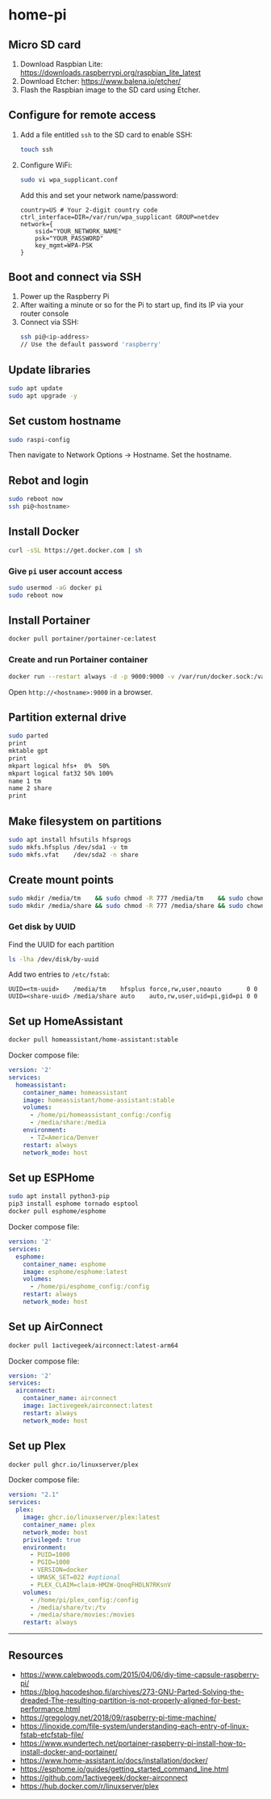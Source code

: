 # home-pi

## Micro SD card
1) Download Raspbian Lite: https://downloads.raspberrypi.org/raspbian_lite_latest
2) Download Etcher: https://www.balena.io/etcher/
3) Flash the Raspbian image to the SD card using Etcher.

## Configure for remote access
1) Add a file entitled `ssh` to the SD card to enable SSH:
    ```bash
    touch ssh
    ```
2) Configure WiFi:
    ```bash
    sudo vi wpa_supplicant.conf
    ```
    Add this and set your network name/password:
    ```
    country=US # Your 2-digit country code
    ctrl_interface=DIR=/var/run/wpa_supplicant GROUP=netdev
    network={
        ssid="YOUR_NETWORK_NAME"
        psk="YOUR_PASSWORD"
        key_mgmt=WPA-PSK
    }
    ```

## Boot and connect via SSH
1) Power up the Raspberry Pi
2) After waiting a minute or so for the Pi to start up, find its IP via your router console
3) Connect via SSH:
    ```bash
    ssh pi@<ip-address>
    // Use the default password 'raspberry'
    ```
    
## Update libraries
```bash
sudo apt update
sudo apt upgrade -y
```

## Set custom hostname
```bash
sudo raspi-config
```
Then navigate to Network Options -> Hostname. Set the hostname.

## Rebot and login
```bash
sudo reboot now
ssh pi@<hostname>
```

## Install Docker
```bash
curl -sSL https://get.docker.com | sh
```

### Give `pi` user account access
```bash
sudo usermod -aG docker pi
sudo reboot now
```

## Install Portainer
```bash
docker pull portainer/portainer-ce:latest
```

### Create and run Portainer container
```bash
docker run --restart always -d -p 9000:9000 -v /var/run/docker.sock:/var/run/docker.sock -v portainer_data:/data portainer/portainer-ce:latest
```
Open `http://<hostname>:9000` in a browser.

## Partition external drive
```bash
sudo parted
print
mktable gpt
print
mkpart logical hfs+  0%  50%
mkpart logical fat32 50% 100%
name 1 tm
name 2 share
print
```

## Make filesystem on partitions
```bash
sudo apt install hfsutils hfsprogs
sudo mkfs.hfsplus /dev/sda1 -v tm
sudo mkfs.vfat    /dev/sda2 -n share
```

## Create mount points
```bash
sudo mkdir /media/tm    && sudo chmod -R 777 /media/tm    && sudo chown pi:pi /media/tm
sudo mkdir /media/share && sudo chmod -R 777 /media/share && sudo chown pi:pi /media/share
```

### Get disk by UUID
Find the UUID for each partition
```bash
ls -lha /dev/disk/by-uuid
```
Add two entries to `/etc/fstab`:
```
UUID=<tm-uuid>    /media/tm    hfsplus force,rw,user,noauto       0 0
UUID=<share-uuid> /media/share auto    auto,rw,user,uid=pi,gid=pi 0 0
```

## Set up HomeAssistant
```bash
docker pull homeassistant/home-assistant:stable
```
Docker compose file:
```yaml
version: '2'
services:
  homeassistant:
    container_name: homeassistant
    image: homeassistant/home-assistant:stable
    volumes:
      - /home/pi/homeassistant_config:/config
      - /media/share:/media
    environment:
      - TZ=America/Denver
    restart: always
    network_mode: host
```

## Set up ESPHome
```bash
sudo apt install python3-pip
pip3 install esphome tornado esptool
docker pull esphome/esphome
```
Docker compose file:
```yaml
version: '2'
services:
  esphome:
    container_name: esphome
    image: esphome/esphome:latest
    volumes:
      - /home/pi/esphome_config:/config
    restart: always
    network_mode: host
```

## Set up AirConnect
```bash
docker pull 1activegeek/airconnect:latest-arm64
```
Docker compose file:
```yaml
version: '2'
services:
  airconnect:
    container_name: airconnect
    image: 1activegeek/airconnect:latest
    restart: always
    network_mode: host
```

## Set up Plex
```bash
docker pull ghcr.io/linuxserver/plex
```
Docker compose file:
```yaml
version: "2.1"
services:
  plex:
    image: ghcr.io/linuxserver/plex:latest
    container_name: plex
    network_mode: host
    privileged: true
    environment:
      - PUID=1000
      - PGID=1000
      - VERSION=docker
      - UMASK_SET=022 #optional
      - PLEX_CLAIM=claim-HM2W-QnoqFHDLN7RKsnV
    volumes:
      - /home/pi/plex_config:/config
      - /media/share/tv:/tv
      - /media/share/movies:/movies
    restart: always
```

----------

## Resources
* https://www.calebwoods.com/2015/04/06/diy-time-capsule-raspberry-pi/
* https://blog.hqcodeshop.fi/archives/273-GNU-Parted-Solving-the-dreaded-The-resulting-partition-is-not-properly-aligned-for-best-performance.html
* https://gregology.net/2018/09/raspberry-pi-time-machine/  
* https://linoxide.com/file-system/understanding-each-entry-of-linux-fstab-etcfstab-file/
* https://www.wundertech.net/portainer-raspberry-pi-install-how-to-install-docker-and-portainer/
* https://www.home-assistant.io/docs/installation/docker/
* https://esphome.io/guides/getting_started_command_line.html
* https://github.com/1activegeek/docker-airconnect
* https://hub.docker.com/r/linuxserver/plex
